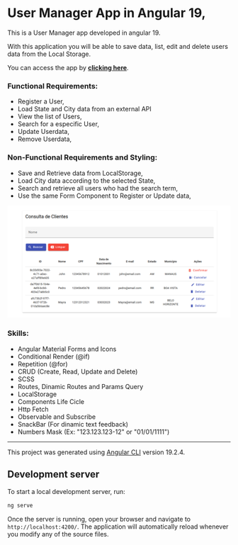 # User Manager App in Angular 19,

This is a User Manager app developed in angular 19.

With this application you will be able to save data, list, edit and delete users data from the Local Storage.

You can access the app by <a href=""><strong>clicking here</strong></a>.

### Functional Requirements:
- Register a User,
- Load State and City data from an external API
- View the list of Users,
- Search for a especific User,
- Update Userdata,
- Remove Userdata,

### Non-Functional Requirements and Styling:
- Save and Retrieve data from LocalStorage,
- Load City data according to the selected State,
- Search and retrieve all users who had the search term,
- Use the same Form Component to Register or Update data,

![screenshot](public/screenshot.png)

### Skills:
- Angular Material Forms and Icons
- Conditional Render (@if)
- Repetition (@for)
- CRUD (Create, Read, Update and Delete)
- SCSS
- Routes, Dinamic Routes and Params Query
- LocalStorage
- Components Life Cicle
- Http Fetch
- Observable and Subscribe
- SnackBar (For dinamic text feedback)
- Numbers Mask (Ex: "123.123.123-12" or "01/01/1111")

---

This project was generated using [Angular CLI](https://github.com/angular/angular-cli) version 19.2.4.

## Development server

To start a local development server, run:

```bash
ng serve
```

Once the server is running, open your browser and navigate to `http://localhost:4200/`. The application will automatically reload whenever you modify any of the source files.
